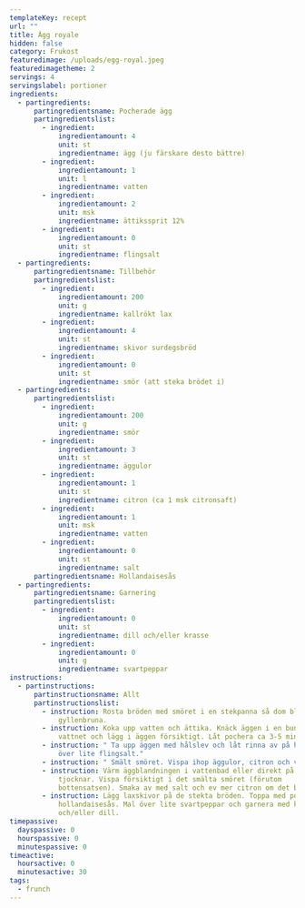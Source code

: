 ```yaml
---
templateKey: recept
url: ""
title: Ägg royale
hidden: false
category: Frukost
featuredimage: /uploads/egg-royal.jpeg
featuredimagetheme: 2
servings: 4
servingslabel: portioner
ingredients:
  - partingredients:
      partingredientsname: Pocherade ägg
      partingredientslist:
        - ingredient:
            ingredientamount: 4
            unit: st
            ingredientname: ägg (ju färskare desto bättre)
        - ingredient:
            ingredientamount: 1
            unit: l
            ingredientname: vatten
        - ingredient:
            ingredientamount: 2
            unit: msk
            ingredientname: ättikssprit 12%
        - ingredient:
            ingredientamount: 0
            unit: st
            ingredientname: flingsalt
  - partingredients:
      partingredientsname: Tillbehör
      partingredientslist:
        - ingredient:
            ingredientamount: 200
            unit: g
            ingredientname: kallrökt lax
        - ingredient:
            ingredientamount: 4
            unit: st
            ingredientname: skivor surdegsbröd
        - ingredient:
            ingredientamount: 0
            unit: st
            ingredientname: smör (att steka brödet i)
  - partingredients:
      partingredientslist:
        - ingredient:
            ingredientamount: 200
            unit: g
            ingredientname: smör
        - ingredient:
            ingredientamount: 3
            unit: st
            ingredientname: äggulor
        - ingredient:
            ingredientamount: 1
            unit: st
            ingredientname: citron (ca 1 msk citronsaft)
        - ingredient:
            ingredientamount: 1
            unit: msk
            ingredientname: vatten
        - ingredient:
            ingredientamount: 0
            unit: st
            ingredientname: salt
      partingredientsname: Hollandaisesås
  - partingredients:
      partingredientsname: Garnering
      partingredientslist:
        - ingredient:
            ingredientamount: 0
            unit: st
            ingredientname: dill och/eller krasse
        - ingredient:
            ingredientamount: 0
            unit: g
            ingredientname: svartpeppar
instructions:
  - partinstructions:
      partinstructionsname: Allt
      partinstructionslist:
        - instruction: Rosta bröden med smöret i en stekpanna så dom blir krispiga och
            gyllenbruna.
        - instruction: Koka upp vatten och ättika. Knäck äggen i en bunke. Gör en virvel i
            vattnet och lägg i äggen försiktigt. Låt pochera ca 3-5 minuter.
        - instruction: " Ta upp äggen med hålslev och låt rinna av på hushållspapper. Strö
            över lite flingsalt."
        - instruction: " Smält smöret. Vispa ihop äggulor, citron och vatten."
        - instruction: Värm äggblandningen i vattenbad eller direkt på spisen tills den
            tjocknar. Vispa försiktigt i det smälta smöret (förutom
            bottensatsen). Smaka av med salt och ev mer citron om det behövs.
        - instruction: Lägg laxskivor på de stekta bröden. Toppa med pocherat ägg och
            hollandaisesås. Mal över lite svartpeppar och garnera med krasse
            och/eller dill.
timepassive:
  dayspassive: 0
  hourspassive: 0
  minutespassive: 0
timeactive:
  hoursactive: 0
  minutesactive: 30
tags:
  - frunch
---
```

